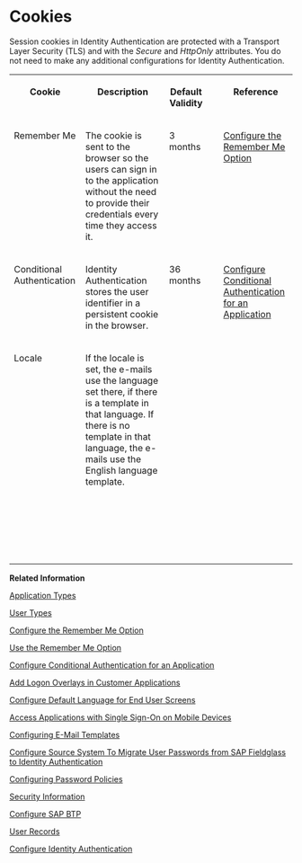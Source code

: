 <!-- loioe60fd0483d414f728fd162c9f525513e -->

# Cookies

Session cookies in Identity Authentication are protected with a Transport Layer Security \(TLS\) and with the *Secure* and *HttpOnly* attributes. You do not need to make any additional configurations for Identity Authentication.

<a name="loioe60fd0483d414f728fd162c9f525513e__table_tqy_vdz_z5b"/>


<table>
<tr>
<th valign="top">

Cookie



</th>
<th valign="top">

Description



</th>
<th valign="top">

Default Validity



</th>
<th valign="top">

 



</th>
<th valign="top">

Reference



</th>
</tr>
<tr>
<td valign="top">

Remember Me



</td>
<td valign="top">

The cookie is sent to the browser so the users can sign in to the application without the need to provide their credentials every time they access it.



</td>
<td valign="top">

3 months



</td>
<td valign="top">

 



</td>
<td valign="top">

[Configure the Remember Me Option](Operation-Guide/configure-the-remember-me-option-08d41f4.md)



</td>
</tr>
<tr>
<td valign="top">

Conditional Authentication



</td>
<td valign="top">

Identity Authentication stores the user identifier in a persistent cookie in the browser.



</td>
<td valign="top">

36 months



</td>
<td valign="top">

 



</td>
<td valign="top">

[Configure Conditional Authentication for an Application](Operation-Guide/configure-conditional-authentication-for-an-application-0143dce.md)



</td>
</tr>
<tr>
<td valign="top">

Locale



</td>
<td valign="top">

If the locale is set, the e-mails use the language set there, if there is a template in that language. If there is no template in that language, the e-mails use the English language template.



</td>
<td valign="top">

 



</td>
<td valign="top">

 



</td>
<td valign="top">

 



</td>
</tr>
<tr>
<td valign="top">

 



</td>
<td valign="top">

 



</td>
<td valign="top">

 



</td>
<td valign="top">

 



</td>
<td valign="top">

 



</td>
</tr>
<tr>
<td valign="top">

 



</td>
<td valign="top">

 



</td>
<td valign="top">

 



</td>
<td valign="top">

 



</td>
<td valign="top">

 



</td>
</tr>
</table>

**Related Information**  


[Application Types](application-types-8f61880.md "")

[User Types](user-types-70e95d1.md "")

[Configure the Remember Me Option](Operation-Guide/configure-the-remember-me-option-08d41f4.md "Tenant administrators can configure the Remember me option as visible or hidden, and checked or unchecked.")

[Use the Remember Me Option](User-Guide/use-the-remember-me-option-bc7c6c6.md "With the Remember me functionality enabled, you can log on to an application without the need to provide your credentials every time you access it.")

[Configure Conditional Authentication for an Application](Operation-Guide/configure-conditional-authentication-for-an-application-0143dce.md "Tenant administrator can define rules for authenticating identity provider according to e-mail domain, user type, user group, and IP range (specified in CIDR notation).")

[Add Logon Overlays in Customer Applications](Development/add-logon-overlays-in-customer-applications-5e98ecf.md "This document describes how service providers that delegate authentication to Identity Authentication can use embedded frames, also called overlays, for the logon pages of their applications.")

[Configure Default Language for End User Screens](Operation-Guide/configure-default-language-for-end-user-screens-2cb73c3.md "Select the language that the end user screen uses if the language of the browser isn’t in the list of supported languages.")

[Access Applications with Single Sign-On on Mobile Devices](User-Guide/access-applications-with-single-sign-on-on-mobile-devices-89bbb0b.md "You can access trusted applications that require two-factor authentication via your mobile devices using single sign-on (SSO).")

[Configuring E-Mail Templates](Operation-Guide/configuring-e-mail-templates-b2afbcd.md "Tenant administrators can use the default or a custom e-mail template set for the application processes.")

[Configure Source System To Migrate User Passwords from SAP Fieldglass to Identity Authentication](Operation-Guide/configure-source-system-to-migrate-user-passwords-from-sap-fieldglass-to-identity-authent-b0c7ec8.md)

[Configuring Password Policies](Operation-Guide/configuring-password-policies-12b3395.md "Passwords for the authentication of users are subject to certain rules. These rules are defined in the password policy. Identity Authentication provides you with two predefined password policies, in addition to which you can create and configure up to three custom password policies.")

[Security Information](Security/security-information-6e88d82.md "This document is an overview of security-relevant information that applies to Identity Authentication, and contains recommendations about how administrators should secure it.")

[Configure SAP BTP](Operation-Guide/corporate-user-store-cloud-foundry-environment-9942ede.md#loiodd8240d6a4f54e938ec867c21a4e9222)

[User Records](Operation-Guide/corporate-user-store-cloud-foundry-environment-9942ede.md#loio500ac5e7d6574fdb8177ff4b637f1da2)

[Configure Identity Authentication](Operation-Guide/corporate-user-store-cloud-foundry-environment-9942ede.md#loiode5cff7e1ec14bd08d01e429390fe193)

